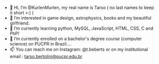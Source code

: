 - 👋 Hi, I’m @KurlenMurlen, my real name is Tarso ( no last names to keep it short >:) )
- 👀 I’m interested in game design, astrophysics, books and my beautiful girlfriend.
- 🌱 I’m currently learning python, MySQL, JavaScript, HTML, CSS, C and PhP!
- 💞️ I’m currently enrolled on a bachelor's degree course (computer science) on PUCPR in Brazil....
- 📫 You can reach me on Instagram: @t.beberts or on my institutional email : tarso.bertolini@pucpr.edu.br



